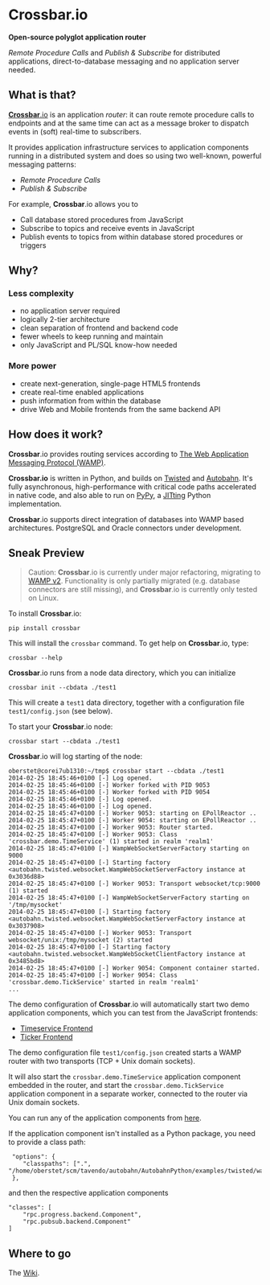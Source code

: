 # Crossbar.io

**Open-source polyglot application router**

*Remote Procedure Calls* and *Publish & Subscribe* for distributed applications, direct-to-database messaging and no application server needed.


## What is that?

[**Crossbar**.io](http://crossbar.io) is an application _router_: it can route remote procedure calls to endpoints and at the same time can act as a message broker to dispatch events in (soft) real-time to subscribers.

It provides application infrastructure services to application components running in a distributed system and does so using two well-known, powerful messaging patterns:

 * *Remote Procedure Calls*
 * *Publish & Subscribe*

For example, **Crossbar**.io allows you to

  * Call database stored procedures from JavaScript
  * Subscribe to topics and receive events in JavaScript
  * Publish events to topics from within database stored procedures or triggers

## Why?

### Less complexity

 * no application server required
 * logically 2-tier architecture
 * clean separation of frontend and backend code
 * fewer wheels to keep running and maintain
 * only JavaScript and PL/SQL know-how needed

### More power

 * create next-generation, single-page HTML5 frontends
 * create real-time enabled applications
 * push information from within the database
 * drive Web and Mobile frontends from the same backend API

## How does it work?

**Crossbar**.io provides routing services according to [The Web Application Messaging Protocol (WAMP)](http://wamp.ws/).

**Crossbar.io** is written in Python, and builds on [Twisted](http://twistedmatrix.com/) and [Autobahn](http://autobahn.ws/). It's fully asynchronous, high-performance with critical code paths accelerated in native code, and also able to run on [PyPy](http://pypy.org/), a [JITting](http://en.wikipedia.org/wiki/Just-in-time_compilation) Python implementation.

**Crossbar**.io supports direct integration of databases into WAMP based architectures. PostgreSQL and Oracle connectors under development.


## Sneak Preview

> Caution: **Crossbar**.io is currently under major refactoring, migrating to [WAMP v2](https://github.com/tavendo/WAMP/tree/master/spec). Functionality is only partially migrated (e.g. database connectors are still missing), and **Crossbar**.io is currently only tested on Linux.
> 

To install **Crossbar**.io:

	pip install crossbar

This will install the `crossbar` command. To get help on **Crossbar**.io, type:

	crossbar --help
 
**Crossbar**.io runs from a node data directory, which you can initialize

	crossbar init --cbdata ./test1

This will create a `test1` data directory, together with a configuration file `test1/config.json` (see below).

To start your **Crossbar**.io node:

	crossbar start --cbdata ./test1

**Crossbar**.io will log starting of the node:

	oberstet@corei7ub1310:~/tmp$ crossbar start --cbdata ./test1
	2014-02-25 18:45:46+0100 [-] Log opened.
	2014-02-25 18:45:46+0100 [-] Worker forked with PID 9053
	2014-02-25 18:45:46+0100 [-] Worker forked with PID 9054
	2014-02-25 18:45:46+0100 [-] Log opened.
	2014-02-25 18:45:46+0100 [-] Log opened.
	2014-02-25 18:45:47+0100 [-] Worker 9053: starting on EPollReactor ..
	2014-02-25 18:45:47+0100 [-] Worker 9054: starting on EPollReactor ..
	2014-02-25 18:45:47+0100 [-] Worker 9053: Router started.
	2014-02-25 18:45:47+0100 [-] Worker 9053: Class 'crossbar.demo.TimeService' (1) started in realm 'realm1'
	2014-02-25 18:45:47+0100 [-] WampWebSocketServerFactory starting on 9000
	2014-02-25 18:45:47+0100 [-] Starting factory <autobahn.twisted.websocket.WampWebSocketServerFactory instance at 0x3036d88>
	2014-02-25 18:45:47+0100 [-] Worker 9053: Transport websocket/tcp:9000 (1) started
	2014-02-25 18:45:47+0100 [-] WampWebSocketServerFactory starting on '/tmp/mysocket'
	2014-02-25 18:45:47+0100 [-] Starting factory <autobahn.twisted.websocket.WampWebSocketServerFactory instance at 0x3037908>
	2014-02-25 18:45:47+0100 [-] Worker 9053: Transport websocket/unix:/tmp/mysocket (2) started
	2014-02-25 18:45:47+0100 [-] Starting factory <autobahn.twisted.websocket.WampWebSocketClientFactory instance at 0x3485bd8>
	2014-02-25 18:45:47+0100 [-] Worker 9054: Component container started.
	2014-02-25 18:45:47+0100 [-] Worker 9054: Class 'crossbar.demo.TickService' started in realm 'realm1'
	...

The demo configuration of **Crossbar**.io will automatically start two demo application components, which you can test from the JavaScript frontends:

  * [Timeservice Frontend](https://github.com/tavendo/AutobahnPython/blob/master/examples/twisted/wamp/basic/rpc/timeservice/frontend.html)
  * [Ticker Frontend](https://github.com/tavendo/AutobahnPython/blob/master/examples/twisted/wamp/basic/pubsub/basic/frontend.html)

The demo configuration file `test1/config.json` created starts a WAMP router with two transports (TCP + Unix domain sockets).

It will also start the `crossbar.demo.TimeService` application component embedded in the router, and start the `crossbar.demo.TickService` application component in a separate worker, connected to the router via Unix domain sockets.

You can run any of the application components from [here](https://github.com/tavendo/AutobahnPython/tree/master/examples/twisted/wamp/basic).

If the application component isn't installed as a Python package, you need to provide a class path:

     "options": {
        "classpaths": [".", "/home/oberstet/scm/tavendo/autobahn/AutobahnPython/examples/twisted/wamp/basic"]
     },

and then the respective application components
	
	"classes": [
		"rpc.progress.backend.Component",
		"rpc.pubsub.backend.Component"
	]


## Where to go

The [Wiki](/wiki).